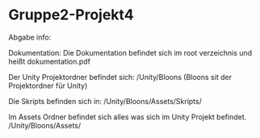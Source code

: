 # Gruppe2-Projekt4

Abgabe info:

Dokumentation:
Die Dokumentation befindet sich im root verzeichnis und heißt dokumentation.pdf

Der Unity Projektordner befindet sich:
/Unity/Bloons
(Bloons sit der Projektordner für Unity)

Die Skripts befinden sich in:
/Unity/Bloons/Assets/Skripts/

Im Assets Ordner befindet sich alles was sich im Unity Projekt befindet.
/Unity/Bloons/Assets/
